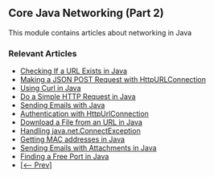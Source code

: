 ## Core Java Networking (Part 2)

This module contains articles about networking in Java

### Relevant Articles

- [Checking If a URL Exists in Java](https://www.baeldung.com/java-check-url-exists)
- [Making a JSON POST Request with HttpURLConnection](https://www.baeldung.com/httpurlconnection-post)
- [Using Curl in Java](https://www.baeldung.com/java-curl)
- [Do a Simple HTTP Request in Java](https://www.baeldung.com/java-http-request)
- [Sending Emails with Java](https://www.baeldung.com/java-email)
- [Authentication with HttpUrlConnection](https://www.baeldung.com/java-http-url-connection)
- [Download a File from an URL in Java](https://www.baeldung.com/java-download-file)
- [Handling java.net.ConnectException](https://www.baeldung.com/java-net-connectexception)
- [Getting MAC addresses in Java](https://www.baeldung.com/java-mac-address)
- [Sending Emails with Attachments in Java](https://www.baeldung.com/java-send-emails-attachments)
- [Finding a Free Port in Java](https://www.baeldung.com/java-free-port)
- [[<-- Prev]](/core-java-modules/core-java-networking)
